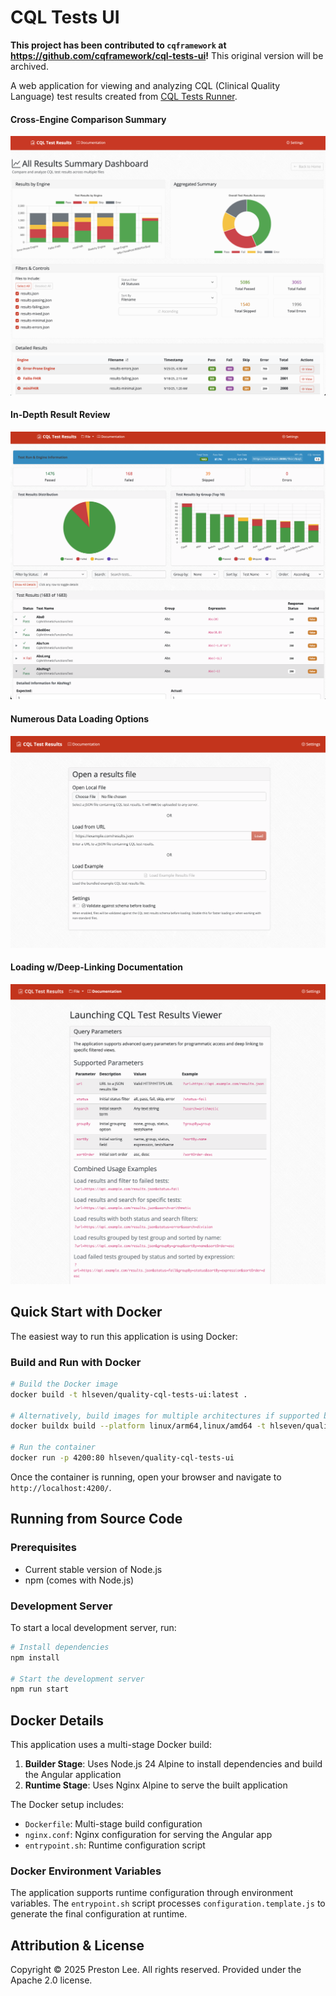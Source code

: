 # CQL Tests UI

**This project has been contributed to `cqframework` at https://github.com/cqframework/cql-tests-ui!** This original version will be archived.

A web application for viewing and analyzing CQL (Clinical Quality Language) test results created from [CQL Tests Runner](https://github.com/cqframework/cql-tests-runner/issues/40).

#### Cross-Engine Comparison Summary
![dashboard](doc/screenshots/dashboard.png)

#### In-Depth Result Review
![viewer](doc/screenshots/viewer.png)

#### Numerous Data Loading Options 
![loader](doc/screenshots/loader.png)

#### Loading w/Deep-Linking Documentation
![documentation](doc/screenshots/documentation.png)

## Quick Start with Docker

The easiest way to run this application is using Docker:

### Build and Run with Docker

```bash
# Build the Docker image
docker build -t hlseven/quality-cql-tests-ui:latest .

# Alternatively, build images for multiple architectures if supported by your build environment
docker buildx build --platform linux/arm64,linux/amd64 -t hlseven/quality-cql-tests-ui:latest .

# Run the container
docker run -p 4200:80 hlseven/quality-cql-tests-ui
```

Once the container is running, open your browser and navigate to `http://localhost:4200/`.


## Running from Source Code

### Prerequisites

- Current stable version of Node.js
- npm (comes with Node.js)

### Development Server

To start a local development server, run:

```bash
# Install dependencies
npm install

# Start the development server
npm run start
```

## Docker Details

This application uses a multi-stage Docker build:

1. **Builder Stage**: Uses Node.js 24 Alpine to install dependencies and build the Angular application
2. **Runtime Stage**: Uses Nginx Alpine to serve the built application

The Docker setup includes:
- `Dockerfile`: Multi-stage build configuration
- `nginx.conf`: Nginx configuration for serving the Angular app
- `entrypoint.sh`: Runtime configuration script

### Docker Environment Variables

The application supports runtime configuration through environment variables. The `entrypoint.sh` script processes `configuration.template.js` to generate the final configuration at runtime.

## Attribution & License

Copyright © 2025 Preston Lee. All rights reserved. Provided under the Apache 2.0 license.
